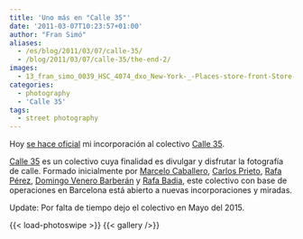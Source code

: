 ```yaml
---
title: 'Uno más en "Calle 35"'
date: '2011-03-07T10:23:57+01:00'
author: "Fran Simó"
aliases:  
  - /es/blog/2011/03/07/calle-35/
  - /blog/2011/03/07/calle-35/the-end-2/
images:
  - 13_fran_simo_0039_HSC_4074_dxo_New-York-_-Places-store-front-Store-Fronts-Street-photography-Travelbook_v3-Travelbook_v4.jpg
categories:
  - photography
  - 'Calle 35'
tags:
  - street photography
---
```


Hoy [se hace oficial](http://calle35.com/nueva-incorporacion-a-calle-35-fran-simo/) mi incorporación al colectivo [Calle 35](http://calle35.com/).

[Calle 35](http://calle35.com/) es un colectivo cuya finalidad es divulgar y disfrutar la fotografía de calle. Formado inicialmente por [Marcelo Caballero](http://marcelocaballero-fotografia.blogspot.com/), [Carlos Prieto](http://cmprieto.blogspot.com/), [Rafa Pérez](http://elfotografoviajero.com/), [Domingo Venero Barberán](http://www.domingovenerobarberan.es/) y [Rafa Badia](http://rafabadia.blogspot.com/), este colectivo con base de operaciones en Barcelona está abierto a nuevas incorporaciones y miradas.

Update: Por falta de tiempo dejo el colectivo en Mayo del 2015.

<!--more-->

{{< load-photoswipe >}}
{{< gallery />}}

